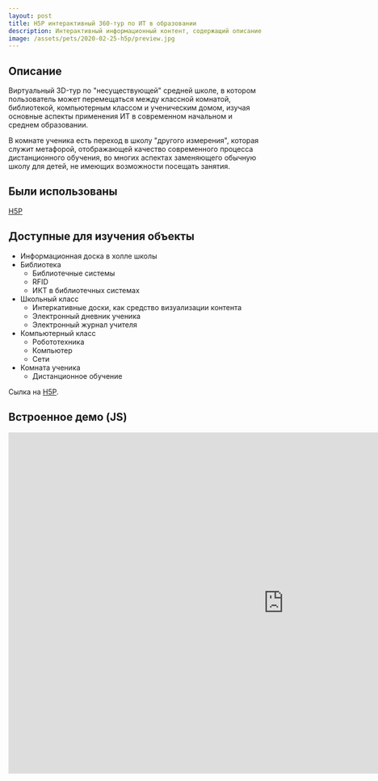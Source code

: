 ```yaml
---
layout: post
title: H5P интерактивный 360-тур по ИТ в образовании
description: Интерактивный информационный контент, содержащий описание основных информационных технологий, применяемых в образовании в РФ, с возможностью проверить полученные знания.
image: /assets/pets/2020-02-25-h5p/preview.jpg
---
```


## Описание
Виртуальный 3D-тур по "несуществующей" средней школе, в котором пользователь может перемещаться между классной комнатой, библиотекой, компьютерным классом и ученическим домом, изучая основные аспекты применения ИТ в современном начальном и среднем образовании.

В комнате ученика есть переход в школу "другого измерения", которая служит метафорой, отображающей качество современного процесса дистанционного обучения, во многих аспектах заменяющего обычную школу для детей, не имеющих возможности посещать занятия.

## Были использованы
[H5P](https://h5p.org)

## Доступные для изучения объекты
* Информационная доска в холле школы
* Библиотека
    * Библиотечные системы
    * RFID
    * ИКТ в библиотечных системах
* Школьный класс
    * Интеркативные доски, как средство визуализации контента
    * Электронный дневник ученика
    * Электронный журнал учителя
* Компьютерный класс
    * Робототехника
    * Компьютер
    * Сети
* Комната ученика
    * Дистанционное обучение

Сылка на [H5P](https://h5p.org/node/733674).

## Встроенное демо (JS)

<iframe src="https://h5p.org/h5p/embed/733674" width="1090" height="676" frameborder="0" allowfullscreen="allowfullscreen"></iframe><script src="https://h5p.org/sites/all/modules/h5p/library/js/h5p-resizer.js" charset="UTF-8"></script>